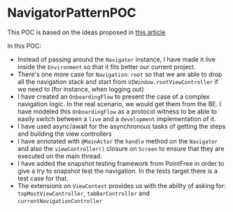 # NavigatorPatternPOC


This POC is based on the ideas proposed in [this article](https://jobandtalent.engineering/the-navigator-420b24fc57da)

In this POC: 

* Instead of passing around the `Navigator` instance, I have made it live inside the `Environment` so that it fits better our current project.
* There's one more case for `Navigation`: `root` so that we are able to drop all the navigation stack and start from `UIWindow.rootViewController` if we need to (for instance, when logging out)
* I have created an `OnboardingFlow` to present the case of a complex navigation logic. In the real scenario, we would get them from the BE. I have modeled this `OnboardingFlow` as a protocol witness to be able to easily switch between a `live` and a `development` implementation of it.
* I have used async/await for the asynchronous tasks of getting the steps and building the view controllers
* I have annotated with `@MainActor` the `handle` method on the `Navigator` and also the `viewController()` closure on `Screen` to ensure that they are executed on the main thread.
* I have added the snapshot testing framework from PointFree in order to give a try to snapshot test the navigation. In the tests target there is a test case for that.
* The extensions on `ViewContext` provides us with the ability of asking for: `topMostViewController`, `tabBarController` and `currentNavigationController`